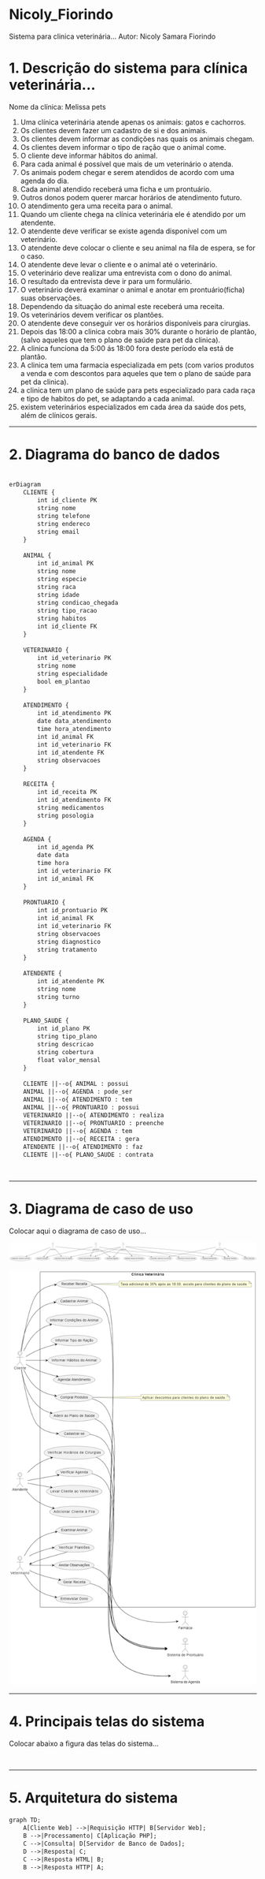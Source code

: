 # Nicoly_Fiorindo

Sistema para clinica veterinária...
Autor: Nicoly Samara Fiorindo

# 1. Descrição do sistema para clínica veterinária...

Nome da clínica:
Melissa pets

1. Uma clínica veterinária atende apenas os animais: gatos e cachorros. 
2. Os clientes devem fazer um cadastro de si e dos animais. 
3. Os clientes devem informar as condições nas quais os animais chegam. 
4. Os clientes devem informar o tipo de ração que o animal come. 
5. O cliente deve informar hábitos do animal. 
6. Para cada animal é possível que mais de um veterinário o atenda. 
7. Os animais podem chegar e serem atendidos de acordo com uma agenda do dia. 
8. Cada animal atendido receberá uma ficha e um prontuário. 
9. Outros donos podem querer marcar horários de atendimento futuro. 
10. O atendimento gera uma receita para o animal. 
11. Quando um cliente chega na clínica veterinária ele é atendido por um atendente. 
12. O atendente deve verificar se existe agenda disponível com um veterinário. 
13. O atendente deve colocar o cliente e seu animal na fila de espera, se for o caso. 
14. O atendente deve levar o cliente e o animal até o veterinário. 
15. O veterinário deve realizar uma entrevista com o dono do animal. 
16. O resultado da entrevista deve ir para um formulário. 
17. O veterinário deverá examinar o animal e anotar em prontuário(ficha) suas observações. 
18. Dependendo da situação do animal este receberá uma receita.
19. Os veterinários devem verificar os plantões.
20. O atendente deve conseguir ver os horários disponíveis para cirurgias.
21. Depois das 18:00 a clinica cobra mais 30% durante o horário de plantão, (salvo aqueles que tem o plano de saúde para pet da clinica).
22. A clinica funciona da 5:00 ás 18:00 fora deste período ela está de plantão.
23. A clinica tem uma farmacia especializada em pets (com varios produtos a venda e com descontos para aqueles que tem o plano de saúde para pet da clinica).
24. a clinica tem um plano de saúde para pets especializado para cada raça e tipo de habitos do pet, se adaptando a cada animal.
25. existem veterinários especializados em cada área da saúde dos pets, além de clínicos gerais.
 


---
# 2. Diagrama do banco de dados

```mermaid

erDiagram
    CLIENTE {
        int id_cliente PK
        string nome
        string telefone
        string endereco
        string email
    }

    ANIMAL {
        int id_animal PK
        string nome
        string especie
        string raca
        string idade
        string condicao_chegada
        string tipo_racao
        string habitos
        int id_cliente FK
    }

    VETERINARIO {
        int id_veterinario PK
        string nome
        string especialidade
        bool em_plantao
    }

    ATENDIMENTO {
        int id_atendimento PK
        date data_atendimento
        time hora_atendimento
        int id_animal FK
        int id_veterinario FK
        int id_atendente FK
        string observacoes
    }

    RECEITA {
        int id_receita PK
        int id_atendimento FK
        string medicamentos
        string posologia
    }

    AGENDA {
        int id_agenda PK
        date data
        time hora
        int id_veterinario FK
        int id_animal FK
    }

    PRONTUARIO {
        int id_prontuario PK
        int id_animal FK
        int id_veterinario FK
        string observacoes
        string diagnostico
        string tratamento
    }

    ATENDENTE {
        int id_atendente PK
        string nome
        string turno
    }

    PLANO_SAUDE {
        int id_plano PK
        string tipo_plano
        string descricao
        string cobertura
        float valor_mensal
    }

    CLIENTE ||--o{ ANIMAL : possui
    ANIMAL ||--o{ AGENDA : pode_ser
    ANIMAL ||--o{ ATENDIMENTO : tem
    ANIMAL ||--o{ PRONTUARIO : possui
    VETERINARIO ||--o{ ATENDIMENTO : realiza
    VETERINARIO ||--o{ PRONTUARIO : preenche
    VETERINARIO ||--o{ AGENDA : tem
    ATENDIMENTO ||--o{ RECEITA : gera
    ATENDENTE ||--o{ ATENDIMENTO : faz
    CLIENTE ||--o{ PLANO_SAUDE : contrata



```

---
# 3. Diagrama de caso de uso
Colocar aqui o diagrama de caso de uso...

![diagrama de caso de uso](https://github.com/Kcinom/Nicoly_Fiorindo/blob/main/imagem/Diagrama%20sem%20nome.drawio.png)

![diagrama2](https://github.com/Kcinom/Nicoly_Fiorindo/blob/main/imagem/Diagrama%20sem%20nome.drawio%20(1).png)

---
# 4. Principais telas do sistema
Colocar abaixo a figura das telas do sistema...

![]()

---
# 5. Arquitetura do sistema

```mermaid
graph TD;
    A[Cliente Web] -->|Requisição HTTP| B[Servidor Web];
    B -->|Processamento| C[Aplicação PHP];
    C -->|Consulta| D[Servidor de Banco de Dados];
    D -->|Resposta| C;
    C -->|Resposta HTML| B;
    B -->|Resposta HTTP| A;

```



[def]: https://github.com/Kcinom/Nicoly_Fiorindo/blob/main/imagem/Diagrama%20sem%20nome.drawio.png?raw=true